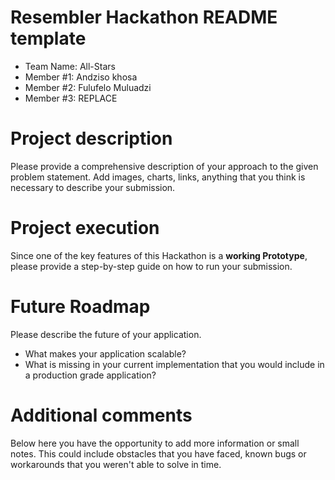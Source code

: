 # Resembler Hackathon README template

- Team Name: All-Stars
- Member #1: Andziso khosa
- Member #2: Fulufelo Muluadzi
- Member #3: REPLACE

# Project description
Please provide a comprehensive description of your approach to the given problem statement. Add images, charts, links, anything that you think is necessary to describe your submission.

# Project execution
Since one of the key features of this Hackathon is a **working Prototype**, please provide a step-by-step guide on how to run your submission.

# Future Roadmap
Please describe the future of your application. 
- What makes your application scalable?
- What is missing in your current implementation that you would include in a production grade application?

# Additional comments
Below here you have the opportunity to add more information or small notes. This could include obstacles that you have faced, known bugs or workarounds that you weren't able to solve in time.
